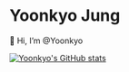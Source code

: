 # Yoonkyo Jung
👋 Hi, I’m @Yoonkyo


[![Yoonkyo's GitHub stats](https://github-readme-stats.vercel.app/api?username=yoonkyo&count_private=true&hide=prs,issues&show_icons=true&theme=vue)](https://github.com/anuraghazra/github-readme-stats)

<!---
- 👋 Hi, I’m @Yoonkyo
- 👀 I’m interested in ...
- 🌱 I’m currently learning ...
- 💞️ I’m looking to collaborate on ...
- 📫 How to reach me ...
--->

<!---
Yoonkyo/Yoonkyo is a ✨ special ✨ repository because its `README.md` (this file) appears on your GitHub profile.
You can click the Preview link to take a look at your changes.
--->
